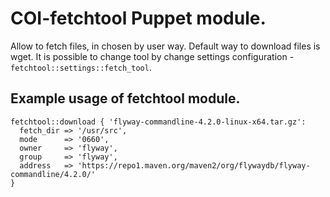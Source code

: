 # COI-fetchtool Puppet module.

Allow to fetch files, in chosen by user way. Default way to download files is wget.
It is possible to change tool by change settings configuration - ```fetchtool::settings::fetch_tool```.

## Example usage of fetchtool module.

```puppet
fetchtool::download { 'flyway-commandline-4.2.0-linux-x64.tar.gz':
  fetch_dir => '/usr/src',
  mode      => '0660',
  owner     => 'flyway',
  group     => 'flyway',
  address   => 'https://repo1.maven.org/maven2/org/flywaydb/flyway-commandline/4.2.0/'
}
```
